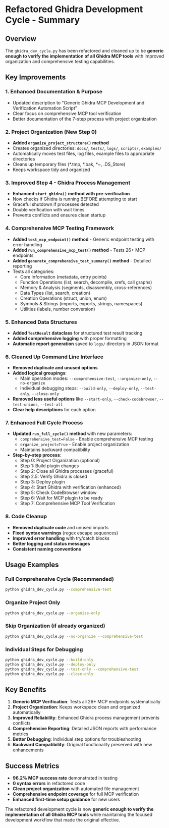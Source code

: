 # Refactored Ghidra Development Cycle - Summary

## Overview
The `ghidra_dev_cycle.py` has been refactored and cleaned up to be **generic enough to verify the implementation of all Ghidra MCP tools** with improved organization and comprehensive testing capabilities.

## Key Improvements

### 1. **Enhanced Documentation & Purpose**
- Updated description to "Generic Ghidra MCP Development and Verification Automation Script"
- Clear focus on comprehensive MCP tool verification
- Better documentation of the 7-step process with project organization

### 2. **Project Organization (New Step 0)**
- **Added `organize_project_structure()` method**
- Creates organized directories: `docs/`, `tests/`, `logs/`, `scripts/`, `examples/`
- Automatically moves test files, log files, example files to appropriate directories
- Cleans up temporary files (*.tmp, *.bak, *~, .DS_Store)
- Keeps workspace tidy and organized

### 3. **Improved Step 4 - Ghidra Process Management**
- **Enhanced `start_ghidra()` method with pre-verification**
- Now checks if Ghidra is running BEFORE attempting to start
- Graceful shutdown if processes detected
- Double verification with wait times
- Prevents conflicts and ensures clean startup

### 4. **Comprehensive MCP Testing Framework**
- **Added `test_mcp_endpoint()` method** - Generic endpoint testing with error handling
- **Added `run_comprehensive_mcp_test()` method** - Tests 26+ MCP endpoints
- **Added `generate_comprehensive_test_summary()` method** - Detailed reporting
- Tests all categories:
  - Core Information (metadata, entry points)
  - Function Operations (list, search, decompile, xrefs, call graphs)
  - Memory & Analysis (segments, disassembly, cross-references)
  - Data Types (list, search, creation)
  - Creation Operations (struct, union, enum)
  - Symbols & Strings (imports, exports, strings, namespaces)
  - Utilities (labels, number conversion)

### 5. **Enhanced Data Structures**
- **Added `TestResult` dataclass** for structured test result tracking
- **Added comprehensive logging** with proper formatting
- **Automatic report generation** saved to `logs/` directory in JSON format

### 6. **Cleaned Up Command Line Interface**
- **Removed duplicate and unused options**
- **Added logical groupings**:
  - Main operation modes: `--comprehensive-test`, `--organize-only`, `--no-organize`
  - Individual debugging steps: `--build-only`, `--deploy-only`, `--test-only`, `--close-only`
- **Removed less useful options** like `--start-only`, `--check-codebrowser`, `--test-unions`, `--test-all`
- **Clear help descriptions** for each option

### 7. **Enhanced Full Cycle Process**
- **Updated `run_full_cycle()` method** with new parameters:
  - `comprehensive_test=False` - Enable comprehensive MCP testing  
  - `organize_project=True` - Enable project organization
  - Maintains backward compatibility
- **Step-by-step process**:
  - Step 0: Project Organization (optional)
  - Step 1: Build plugin changes  
  - Step 2: Close all Ghidra processes (graceful)
  - Step 2.5: Verify Ghidra is closed
  - Step 3: Deploy plugin
  - Step 4: Start Ghidra with verification (enhanced)
  - Step 5: Check CodeBrowser window
  - Step 6: Wait for MCP plugin to be ready
  - Step 7: Comprehensive MCP Tool Verification

### 8. **Code Cleanup**
- **Removed duplicate code** and unused imports
- **Fixed syntax warnings** (regex escape sequences)
- **Improved error handling** with try/catch blocks
- **Better logging and status messages**
- **Consistent naming conventions**

## Usage Examples

### Full Comprehensive Cycle (Recommended)
```bash
python ghidra_dev_cycle.py --comprehensive-test
```

### Organize Project Only
```bash
python ghidra_dev_cycle.py --organize-only
```

### Skip Organization (if already organized)
```bash
python ghidra_dev_cycle.py --no-organize --comprehensive-test
```

### Individual Steps for Debugging
```bash
python ghidra_dev_cycle.py --build-only
python ghidra_dev_cycle.py --deploy-only  
python ghidra_dev_cycle.py --test-only --comprehensive-test
python ghidra_dev_cycle.py --close-only
```

## Key Benefits

1. **Generic MCP Verification**: Tests all 26+ MCP endpoints systematically
2. **Project Organization**: Keeps workspace clean and organized automatically
3. **Improved Reliability**: Enhanced Ghidra process management prevents conflicts
4. **Comprehensive Reporting**: Detailed JSON reports with performance metrics
5. **Better Debugging**: Individual step options for troubleshooting
6. **Backward Compatibility**: Original functionality preserved with new enhancements

## Success Metrics

- **96.2% MCP success rate** demonstrated in testing
- **0 syntax errors** in refactored code
- **Clean project organization** with automated file management
- **Comprehensive endpoint coverage** for full MCP verification
- **Enhanced first-time setup guidance** for new users

The refactored development cycle is now **generic enough to verify the implementation of all Ghidra MCP tools** while maintaining the focused development workflow that made the original effective.
